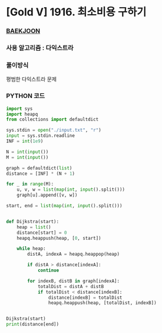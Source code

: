 # [Gold V] 1916. 최소비용 구하기

### [BAEKJOON](https://www.acmicpc.net/problem/1916)

### 사용 알고리즘 : 다익스트라

### 풀이방식

평범한 다익스트라 문제

### PYTHON 코드

```python
import sys
import heapq
from collections import defaultdict

sys.stdin = open("./input.txt", "r")
input = sys.stdin.readline
INF = int(1e9)

N = int(input())
M = int(input())

graph = defaultdict(list)
distance = [INF] * (N + 1)

for _ in range(M):
    u, v, w = list(map(int, input().split()))
    graph[u].append([v, w])

start, end = list(map(int, input().split()))


def Dijkstra(start):
    heap = list()
    distance[start] = 0
    heapq.heappush(heap, [0, start])

    while heap:
        distA, indexA = heapq.heappop(heap)

        if distA > distance[indexA]:
            continue

        for indexB, distB in graph[indexA]:
            totalDist = distA + distB
            if totalDist < distance[indexB]:
                distance[indexB] = totalDist
                heapq.heappush(heap, [totalDist, indexB])


Dijkstra(start)
print(distance[end])
```


